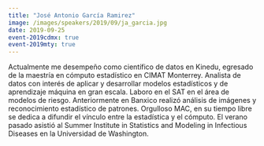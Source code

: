 ```yaml
---
title: "José Antonio García Ramirez"
image: /images/speakers/2019/09/ja_garcia.jpg
date: 2019-09-25
event-2019cdmx: true
event-2019mty: true
---
```


Actualmente me desempeño como científico de datos en Kinedu, egresado de la maestría en cómputo estadístico en CIMAT Monterrey. Analista de datos con interés de aplicar y desarrollar modelos estadísticos y de aprendizaje máquina en gran escala. Laboro en el SAT en el área de modelos de riesgo. Anteriormente en Banxico realizó análisis de imágenes y reconocimiento estadístico de patrones. Orgulloso MAC, en su tiempo libre se dedica a difundir el vínculo entre la estadística y el cómputo. El verano pasado asistió al Summer Institute in Statistics and Modeling in Infectious Diseases en la Universidad de Washington.